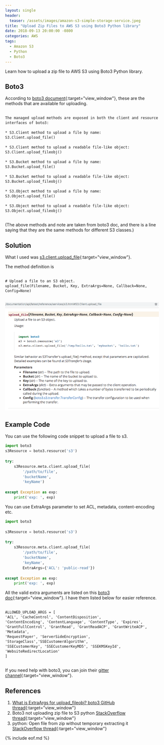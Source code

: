 ```yaml
---
layout: single
header:
  teaser: /assets/images/amazon-s3-simple-storage-service.jpeg
title: "Upload Zip Files to AWS S3 using Boto3 Python library"
date: 2018-09-13 20:00:00 -0800
categories: AWS
tags:
  - Amazon S3
  - Python
  - Boto3
---
```

Learn how to upload a zip file to AWS S3 using Boto3 Python library.

## Boto3
According to [boto3 document](https://boto3.amazonaws.com/v1/documentation/api/latest/guide/s3.html#uploads){:target="view_window"}, these are the methods that are available for uploading.

<pre class='code'>
<code>
The managed upload methods are exposed in both the client and resource 
interfaces of boto3:

* S3.Client method to upload a file by name: 
S3.Client.upload_file()

* S3.Client method to upload a readable file-like object: 
S3.Client.upload_fileobj()

* S3.Bucket method to upload a file by name: 
S3.Bucket.upload_file()

* S3.Bucket method to upload a readable file-like object: 
S3.Bucket.upload_fileobj()

* S3.Object method to upload a file by name: 
S3.Object.upload_file()

* S3.Object method to upload a readable file-like object: 
S3.Object.upload_fileobj()

</code></pre>  
(The above methods and note are taken from boto3 doc, and there is a line saying that they are the same methods for different S3 classes.)

## Solution  
What I used was [s3.client.upload_file](https://boto3.amazonaws.com/v1/documentation/api/latest/reference/services/s3.html#S3.Client.upload_file){:target="view_window"}.

The method definition is

<pre class='code'>
<code>
# Upload a file to an S3 object.
upload_file(Filename, Bucket, Key, ExtraArgs=None, Callback=None, Config=None)

</code></pre>  

![AWS S3 Botto3 upload_file method document](/assets/images/2018-09-13-upload-zip-files-to-aws-s3-using-boto3/aws-s3-boto3-upload-file-doc.png)

## Example Code  

You can use the following code snippet to upload a file to s3.  

```python
import boto3
s3Resource = boto3.resource('s3')

try:
    s3Resource.meta.client.upload_file(
        '/path/to/file', 
        'bucketName', 
        'keyName')

except Exception as exp:
    print('exp: ', exp)

```

You can use ExtraArgs parameter to set ACL, metadata, content-encoding etc.  

```python
import boto3

s3Resource = boto3.resource('s3')

try:
    s3Resource.meta.client.upload_file(
        '/path/to/file',
        'bucketName',
        'keyName',
        ExtraArgs={'ACL': 'public-read'})

except Exception as exp:
    print('exp: ', exp)
```

All the valid extra arguments are listed on this [boto3 doc](https://boto3.amazonaws.com/v1/documentation/api/latest/reference/customizations/s3.html#boto3.s3.transfer.S3Transfer.ALLOWED_UPLOAD_ARGS){:target="view_window"}. I have them listed below for easier reference.

<pre class='code'>
<code>
ALLOWED_UPLOAD_ARGS = [
'ACL', 'CacheControl', 'ContentDisposition',   
'ContentEncoding', 'ContentLanguage', 'ContentType', 'Expires', 
'GrantFullControl', 'GrantRead', 'GrantReadACP', 'GrantWriteACP', 'Metadata',
'RequestPayer', 'ServerSideEncryption', 'StorageClass','SSECustomerAlgorithm', 
'SSECustomerKey', 'SSECustomerKeyMD5', 'SSEKMSKeyId', 'WebsiteRedirectLocation'
]

</code></pre>    


If you need help with boto3, you can join their [gitter channel](https://gitter.im/boto/boto3?source=explore){:target="view_window"}.

## References   
1) [What is ExtraArgs for upload_fileobj? boto3 GitHub thread](https://github.com/boto/boto3/issues/789){:target="view_window"}  
2) Boto3 not uploading zip file to S3 python [StackOverflow thread](https://stackoverflow.com/questions/49552507/boto3-not-uploading-zip-file-to-s3-python){:target="view_window"}  
3) python: Open file from zip without temporary extracting it [StackOverflow thread](https://stackoverflow.com/questions/19371860/python-open-file-from-zip-without-temporary-extracting-it){:target="view_window"}

{% include eof.md %}




